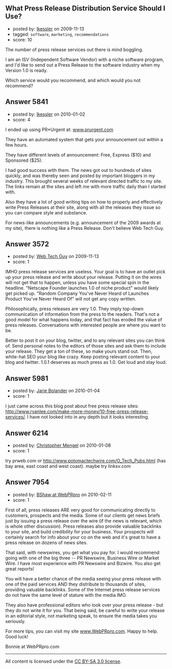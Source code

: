 ## What Press Release Distribution Service Should I Use?

- posted by: [lkessler](https://stackexchange.com/users/-1/1491-lkessler) on 2009-11-13
- tagged: `software`, `marketing`, `recommendations`
- score: 10

The number of press release services out there is mind boggling.

I am an ISV (Independent Software Vendor) with a niche software program, and I'd like to send out a Press Release to the software industry when my Version 1.0 is ready.

Which service would you recommend, and which would you not recommend?


## Answer 5841

- posted by: [lkessler](https://stackexchange.com/users/-1/1491-lkessler) on 2010-01-02
- score: 4

<p>I ended up using PR*Urgent at: <a href="http://www.prurgent.com" rel="nofollow">www.prurgent.com</a></p>

<p>They have an automated system that gets your announcement out within a few hours. </p>

<p>They have different levels of announcement: Free, Express ($10) and Sponsored ($25).</p>

<p>I had good success with them. The news got out to hundreds of sites quickly, and was thereby seen and posted by important bloggers in my industry. This brought several weeks of relevant directed traffic to my site. The links remain at the sites and left me with more traffic daily than I started with. </p>

<p>Also they have a lot of good writing tips on how to properly and effectively write Press Releases at their site, along with all the releases they issue so you can compare style and substance.</p>

<p>For news-like announcements (e.g. announcement of the 2009 awards at my site), there is nothing like a Press Release. Don't believe Web Tech Guy.</p>



## Answer 3572

- posted by: [Web Tech Guy](https://stackexchange.com/users/-1/1181-web-tech-guy) on 2009-11-13
- score: 1

IMHO press release services are useless.  Your goal is to have an outlet pick up your press release and write about your release.  Putting it on the wires will not get that to happen, unless you have some special spin in the headline.  "Netscape Founder launches 1.0 of niche product" would likely get picked up.  "Random Company You've Never Heard of Launches Product You've Never Heard Of" will not get any copy written.  

Philosophically, press releases are very 1.0.  They imply top-down communication of information from the press to the readers.  That's not a good model for what happens today, and that fact has eroded the value of press releases.  Conversations with interested people are where you want to be.

Better to post it on your blog, twitter, and to any relevant sites you can think of.  Send personal notes to the editors of those sites and ask them to include your release.  They get a ton of these, so make yours stand out.  Then, white-hat SEO your blog like crazy.  Keep posting relevant content to your blog and twitter.  1.0.1 deserves as much press as 1.0.  Get loud and stay loud.  


## Answer 5981

- posted by: [Jarie Bolander](https://stackexchange.com/users/-1/585-jarie-bolander) on 2010-01-04
- score: 1

I just came across this blog post about free press release sites: http://www.ryanlee.com/make-more-money/10-free-press-release-services/. I have not looked into in any depth but it looks interesting.


## Answer 6214

- posted by: [Christopher Mengel](https://stackexchange.com/users/-1/2200-christopher-mengel) on 2010-01-08
- score: 1

try prweb.com or http://www.potomactechwire.com/O_Tech_Pubs.html (has bay area, east coast and west coast). maybe try linksv.com


## Answer 7954

- posted by: [BShaw at WebPRpro](https://stackexchange.com/users/-1/2501-bshaw-at-webprpro) on 2010-02-11
- score: 1

First of all, press releases ARE very good for communicating directly to customers, prospects and the media. Some of our clients get news briefs just by issuing a press release over the wire (if the news is relevant, which is whole other discussion). Press releases also provide valuable backlinks to your site, and build credibility for your business.  Your prospects will certainly search for info about your co on the web and it's great to have a press release on dozens of news sites. 

That said, with newswires, you get what you pay for.  I would recommend going with one of the big three -- PR Newswire, Business Wire or Market Wire.  I have most experience with PR Newswire and Bizwire.  You also get great reports!

You will have a better chance of the media seeing your press release with one of the paid services AND they distribute to thousands of sites, providing valuable backlinks. Some of the Internet press release services do not have the same level of stature with the media IMO. 

They also have professional editors who look over your press release - but they do not write it for you.  That being said, be careful to write your release in an editorial style, not marketing speak, to ensure the media takes you seriously.

For more tips, you can visit my site www.WebPRpro.com. Happy to help. Good luck!

Bonnie at WebPRpro.com  



---

All content is licensed under the [CC BY-SA 3.0 license](https://creativecommons.org/licenses/by-sa/3.0/).
